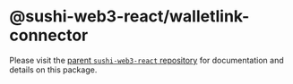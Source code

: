 # @sushi-web3-react/walletlink-connector

Please visit the [parent `sushi-web3-react` repository](https://github.com/sushiswap/sushi-web3-react) for documentation and details on this package.
